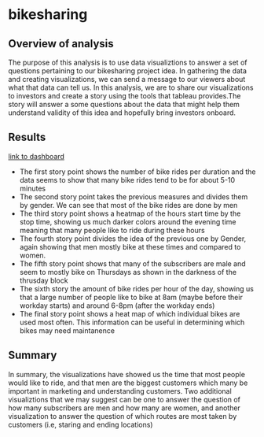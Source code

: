 # bikesharing

## Overview of analysis
The purpose of this analysis is to use data visualiztions to answer a set of questions pertaining to our bikesharing project idea. In gathering the data and creating visualizations, we can send a message to our viewers about what that data can tell us. In this analysis, we are to share our visualizations to investors and create a story using the tools that tableau provides.The story will answer a some questions about the data that might help them understand validity of this idea and hopefully bring investors onboard.

## Results
[link to dashboard](https://public.tableau.com/app/profile/dominic4796/viz/Bikesharing_16448111392530/Story1?publish=yes)

- The first story point shows the number of bike rides per duration and the data seems to show that many bike rides tend to be for about 5-10 minutes
- The second story point takes the previous measures and divides them by gender. We can see that most of the bike rides are done by men
- The third story point shows a heatmap of the hours start time by the stop time, showing us much darker colors around the evening time meaning that many people like to ride during these hours
- The fourth story point divides the idea of the previous one by Gender, again showing that men mostly bike at these times and compared to women.
- The fifth story point shows that many of the subscribers are male and seem to mostly bike on Thursdays as shown in the darkness of the thrusday block
- The sixth story the amount of bike rides per hour of the day, showing us that a large number of people like to bike at 8am (maybe before their workday starts) and around 6-8pm (after the workday ends)
- The final story point shows a heat map of which individual bikes are used most often. This information can be useful in determining which bikes may need maintanence

## Summary
In summary, the visualizations have showed us the time that most people would like to ride, and that men are the biggest customers which many be important in marketing and understanding customers. Two additional visualiztions that we may suggest can be one to answer the question of how many subscribers are men and how many are women, and another visualization to answer the question of which routes are most taken by customers (i.e, staring and ending locations) 

